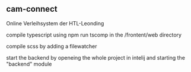 ## cam-connect

Online Verleihsystem der HTL-Leonding

compile typescript using npm run tscomp in the /frontent/web directory

compile scss by adding a filewatcher

start the backend by openeing the whole project in intelij and starting the "backend" module